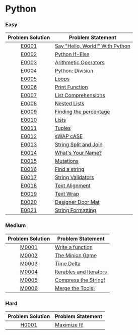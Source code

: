 # Python

### Easy

|Problem Solution|Problem Statement|
|:--------------:|-----------------|
|[E0001]|[Say "Hello, World!" With Python]|
|[E0002]|[Python If-Else]|
|[E0003]|[Arithmetic Operators]|
|[E0004]|[Python: Division]|
|[E0005]|[Loops]|
|[E0006]|[Print Function]|
|[E0007]|[List Comprehensions]|
|[E0008]|[Nested Lists]|
|[E0009]|[Finding the percentage]|
|[E0010]|[Lists]|
|[E0011]|[Tuples]|
|[E0012]|[sWAP cASE]|
|[E0013]|[String Split and Join]|
|[E0014]|[What's Your Name?]|
|[E0015]|[Mutations]|
|[E0016]|[Find a string]|
|[E0017]|[String Validators]|
|[E0018]|[Text Alignment]|
|[E0019]|[Text Wrap]|
|[E0020]|[Designer Door Mat]|
|[E0021]|[String Formatting]|

### Medium

|Problem Solution|Problem Statement|
|:--------------:|-----------------|
|[M0001]|[Write a function]|
|[M0002]|[The Minion Game]|
|[M0003]|[Time Delta]|
|[M0004]|[Iterables and Iterators]|
|[M0005]|[Compress the String!]|
|[M0006]|[Merge the Tools!]|

### Hard

|Problem Solution|Problem Statement|
|:--------------:|-----------------|
|[H0001]|[Maximize It!]|

[//]: # (Easy)

[E0001]: Easy/E0001.py
[Say "Hello, World!" With Python]: https://www.hackerrank.com/challenges/py-hello-world/problem

[E0002]: Easy/E0002.py
[Python If-Else]: https://www.hackerrank.com/challenges/py-if-else/problem

[E0003]: Easy/E0003.py
[Arithmetic Operators]: https://www.hackerrank.com/challenges/python-arithmetic-operators/problem

[E0004]: Easy/E0004.py
[Python: Division]: https://www.hackerrank.com/challenges/python-division/problem

[E0005]: Easy/E0005.py
[Loops]: https://www.hackerrank.com/challenges/python-loops/problem

[E0006]: Easy/E0006.py
[Print Function]: https://www.hackerrank.com/challenges/python-print/problem

[E0007]: Easy/E0007.py
[List Comprehensions]: https://www.hackerrank.com/challenges/list-comprehensions/problem

[E0008]: Easy/E0008.py
[Nested Lists]: https://www.hackerrank.com/challenges/nested-list/problem

[E0009]: Easy/E0009.py
[Finding the percentage]: https://www.hackerrank.com/challenges/finding-the-percentage/problem

[E0010]: Easy/E0010.py
[Lists]: https://www.hackerrank.com/challenges/python-lists/problem

[E0011]: Easy/E0011.py
[Tuples]: https://www.hackerrank.com/challenges/python-tuples/problem

[E0012]: Easy/E0012.py
[sWAP cASE]: https://www.hackerrank.com/challenges/swap-case/problem

[E0013]: Easy/E0013.py
[String Split and Join]: https://www.hackerrank.com/challenges/python-string-split-and-join/problem

[E0014]: Easy/E0014.py
[What's Your Name?]: https://www.hackerrank.com/challenges/whats-your-name/problem

[E0015]: Easy/E0015.py
[Mutations]: https://www.hackerrank.com/challenges/python-mutations/problem

[E0016]: Easy/E0016.py
[Find a string]: https://www.hackerrank.com/challenges/find-a-string/problem

[E0017]: Easy/E0017.py
[String Validators]: https://www.hackerrank.com/challenges/string-validators/problem

[E0018]: Easy/E0018.py
[Text Alignment]: https://www.hackerrank.com/challenges/text-alignment/problem

[E0019]: Easy/E0019.py
[Text Wrap]: https://www.hackerrank.com/challenges/text-wrap/problem

[E0020]: Easy/E0020.py
[Designer Door Mat]: https://www.hackerrank.com/challenges/designer-door-mat/problem

[E0021]: Easy/E0021.py
[String Formatting]: https://www.hackerrank.com/challenges/python-string-formatting/problem

[//]: # (Medium)

[M0001]: Medium/M0001.py
[Write a function]: https://www.hackerrank.com/challenges/write-a-function/problem

[M0002]: Medium/M0002.py
[The Minion Game]: https://www.hackerrank.com/challenges/the-minion-game/problem

[M0003]: Medium/M0003.py
[Time Delta]: https://www.hackerrank.com/challenges/python-time-delta/problem

[M0004]: Medium/M0004.py
[Iterables and Iterators]: https://www.hackerrank.com/challenges/iterables-and-iterators/problem

[M0005]: Medium/M0005.py
[Compress the String!]: https://www.hackerrank.com/challenges/compress-the-string/problem

[M0006]: Medium/M0006.py
[Merge the Tools!]: https://www.hackerrank.com/challenges/merge-the-tools/problem

[//]: # (Hard)

[H0001]: Hard/H0001.py
[Maximize It!]: https://www.hackerrank.com/challenges/maximize-it/problem

[//]: # (EOF)